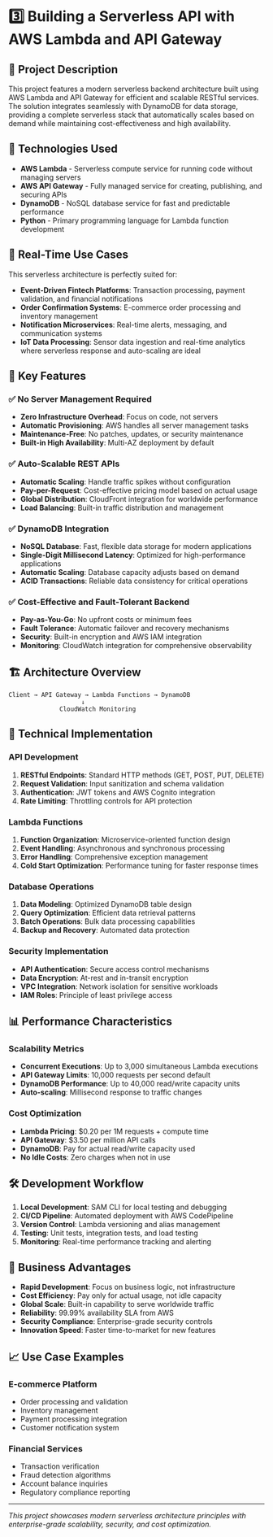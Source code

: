 # 3️⃣ Building a Serverless API with AWS Lambda and API Gateway

## 📌 Project Description

This project features a modern serverless backend architecture built using AWS Lambda and API Gateway for efficient and scalable RESTful services. The solution integrates seamlessly with DynamoDB for data storage, providing a complete serverless stack that automatically scales based on demand while maintaining cost-effectiveness and high availability.

## 🧠 Technologies Used

- **AWS Lambda** - Serverless compute service for running code without managing servers
- **AWS API Gateway** - Fully managed service for creating, publishing, and securing APIs
- **DynamoDB** - NoSQL database service for fast and predictable performance
- **Python** - Primary programming language for Lambda function development

## 💼 Real-Time Use Cases

This serverless architecture is perfectly suited for:

- **Event-Driven Fintech Platforms**: Transaction processing, payment validation, and financial notifications
- **Order Confirmation Systems**: E-commerce order processing and inventory management
- **Notification Microservices**: Real-time alerts, messaging, and communication systems
- **IoT Data Processing**: Sensor data ingestion and real-time analytics where serverless response and auto-scaling are ideal

## 🚀 Key Features

### ✅ **No Server Management Required**
- **Zero Infrastructure Overhead**: Focus on code, not servers
- **Automatic Provisioning**: AWS handles all server management tasks
- **Maintenance-Free**: No patches, updates, or security maintenance
- **Built-in High Availability**: Multi-AZ deployment by default

### ✅ **Auto-Scalable REST APIs**
- **Automatic Scaling**: Handle traffic spikes without configuration
- **Pay-per-Request**: Cost-effective pricing model based on actual usage
- **Global Distribution**: CloudFront integration for worldwide performance
- **Load Balancing**: Built-in traffic distribution and management

### ✅ **DynamoDB Integration**
- **NoSQL Database**: Fast, flexible data storage for modern applications
- **Single-Digit Millisecond Latency**: Optimized for high-performance applications
- **Automatic Scaling**: Database capacity adjusts based on demand
- **ACID Transactions**: Reliable data consistency for critical operations

### ✅ **Cost-Effective and Fault-Tolerant Backend**
- **Pay-as-You-Go**: No upfront costs or minimum fees
- **Fault Tolerance**: Automatic failover and recovery mechanisms
- **Security**: Built-in encryption and AWS IAM integration
- **Monitoring**: CloudWatch integration for comprehensive observability

## 🏗️ Architecture Overview

```
Client → API Gateway → Lambda Functions → DynamoDB
                    ↓
              CloudWatch Monitoring
```

## 🔧 Technical Implementation

### **API Development**
1. **RESTful Endpoints**: Standard HTTP methods (GET, POST, PUT, DELETE)
2. **Request Validation**: Input sanitization and schema validation
3. **Authentication**: JWT tokens and AWS Cognito integration
4. **Rate Limiting**: Throttling controls for API protection

### **Lambda Functions**
1. **Function Organization**: Microservice-oriented function design
2. **Event Handling**: Asynchronous and synchronous processing
3. **Error Handling**: Comprehensive exception management
4. **Cold Start Optimization**: Performance tuning for faster response times

### **Database Operations**
1. **Data Modeling**: Optimized DynamoDB table design
2. **Query Optimization**: Efficient data retrieval patterns
3. **Batch Operations**: Bulk data processing capabilities
4. **Backup and Recovery**: Automated data protection

### **Security Implementation**
- **API Authentication**: Secure access control mechanisms
- **Data Encryption**: At-rest and in-transit encryption
- **VPC Integration**: Network isolation for sensitive workloads
- **IAM Roles**: Principle of least privilege access

## 📊 Performance Characteristics

### **Scalability Metrics**
- **Concurrent Executions**: Up to 3,000 simultaneous Lambda executions
- **API Gateway Limits**: 10,000 requests per second default
- **DynamoDB Performance**: Up to 40,000 read/write capacity units
- **Auto-scaling**: Millisecond response to traffic changes

### **Cost Optimization**
- **Lambda Pricing**: $0.20 per 1M requests + compute time
- **API Gateway**: $3.50 per million API calls
- **DynamoDB**: Pay for actual read/write capacity used
- **No Idle Costs**: Zero charges when not in use

## 🛠️ Development Workflow

1. **Local Development**: SAM CLI for local testing and debugging
2. **CI/CD Pipeline**: Automated deployment with AWS CodePipeline
3. **Version Control**: Lambda versioning and alias management
4. **Testing**: Unit tests, integration tests, and load testing
5. **Monitoring**: Real-time performance tracking and alerting

## 🌟 Business Advantages

- **Rapid Development**: Focus on business logic, not infrastructure
- **Cost Efficiency**: Pay only for actual usage, not idle capacity
- **Global Scale**: Built-in capability to serve worldwide traffic
- **Reliability**: 99.99% availability SLA from AWS
- **Security Compliance**: Enterprise-grade security controls
- **Innovation Speed**: Faster time-to-market for new features

## 📈 Use Case Examples

### **E-commerce Platform**
- Order processing and validation
- Inventory management
- Payment processing integration
- Customer notification system

### **Financial Services**
- Transaction verification
- Fraud detection algorithms
- Account balance inquiries
- Regulatory compliance reporting

---

*This project showcases modern serverless architecture principles with enterprise-grade scalability, security, and cost optimization.*